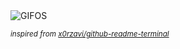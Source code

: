 <div align="justify">
<picture>
    <source media="(prefers-color-scheme: dark)" srcset="https://i.ibb.co/FLNDWwSK/output-gif.gif">
    <source media="(prefers-color-scheme: light)" srcset="https://i.ibb.co/FLNDWwSK/output-gif.gif">
    <img alt="GIFOS" src="https://i.ibb.co/FLNDWwSK/output-gif.gif">
</picture>

<sub><i>inspired from [x0rzavi/github-readme-terminal](https://github.com/x0rzavi/github-readme-terminal)</i></sub>

</div>

<!-- Image deletion URL: https://ibb.co/0R8GXMgc/808ea413e6377cc95872dbc52f4bd3ed -->